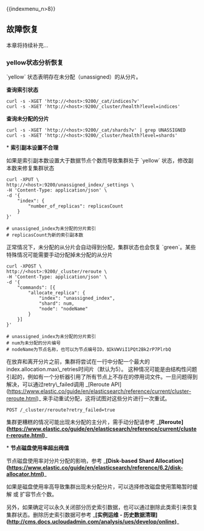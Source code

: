 {{indexmenu_n>8}}

## 故障恢复

本章将持续补充...

### yellow状态分析恢复

\`yellow\` 状态表明存在未分配（unassigned）的从分片。

**查询索引状态**

```
curl -s -XGET 'http://<host>:9200/_cat/indices?v'
curl -s -XGET 'http://<host>:9200/_cluster/health?level=indices'
```

**查询未分配的分片**

```
curl -s -XGET 'http://<host>:9200/_cat/shards?v' | grep UNASSIGNED
curl -s -XGET 'http://<host>:9200/_cluster/health?level=shards'
```

\* **索引副本设置不合理**

如果是索引副本数设置大于数据节点个数而导致集群处于 \`yellow\` 状态，修改副本数来修复集群状态

```
curl -XPUT \
http://<host>:9200/unassigned_index/_settings \
-H 'Content-Type: application/json' \
-d '{
    "index": {
        "number_of_replicas": replicasCount
    }
}'

# unassigned_index为未分配的分片索引
# replicasCount为新的索引副本数
```

正常情况下，未分配的从分片会自动得到分配，集群状态也会恢复 \`green\`。某些特殊情况可能需要手动分配掉未分配的从分片

```
curl -XPOST \
http://<host>:9200/_cluster/reroute \
-H 'Content-Type: application/json' \
-d '{
    "commands": [{
        "allocate_replica": {
            "index": "unassigned_index",
            "shard": num,
            "node": "nodeName"
        }
    }]
}'

# unassigned_index为未分配的分片索引
# num为未分配的分片编号
# nodeName为节点名称，也可以为节点编号ID，如kVWViI1PQt2Bk2rP7PlrbQ
```

在放弃和离开分片之前，集群将尝试在一行中分配一个最大的index.allocation.max\\\_retries时间片（默认为5）。
这种情况可能是由结构性问题引起的，例如有一个分析器引用了所有节点上不存在的停用词文件。一旦问题得到解决，可以通过retry\\\_failed调用
\_\[Reroute
API\](https://www.elastic.co/guide/en/elasticsearch/reference/current/cluster-reroute.html)\_
来手动重试分配，这将试图对这些分片进行一次重试。

```
POST /_cluster/reroute?retry_failed=true
```

集群更糟糕的情况可能出现未分配的主分片，需手动分配请参考
\_**\[Reroute\](<https://www.elastic.co/guide/en/elasticsearch/reference/current/cluster-reroute.html>)**\_

\* **节点磁盘使用率超出阀值**

节点磁盘使用率对分片分配的影响，参考 \_**\[Disk-based Shard
Allocation\](<https://www.elastic.co/guide/en/elasticsearch/reference/6.2/disk-allocator.html>)**\_

如果是磁盘使用率高导致集群出现未分配分片，可以选择修改磁盘使用策略暂时缓解 或 扩容节点个数。

另外，如果确定可以永久关闭部分历史索引数据，也可以通过删除此类索引来恢复集群状态。删除历史索引数据可参考 \_**\[实例运维 -
历史数据清理\](<http://cms.docs.ucloudadmin.com/analysis/ues/develop/online>)**\_
